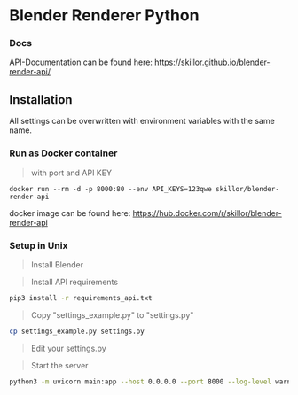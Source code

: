 # Blender Renderer Python

### Docs

API-Documentation can be found here: https://skillor.github.io/blender-render-api/

## Installation

All settings can be overwritten with environment variables with the same name.

### Run as Docker container

> with port and API KEY

    docker run --rm -d -p 8000:80 --env API_KEYS=123qwe skillor/blender-render-api

docker image can be found here: https://hub.docker.com/r/skillor/blender-render-api

### Setup in Unix

> Install Blender

> Install API requirements

```bash
pip3 install -r requirements_api.txt
```

> Copy "settings_example.py" to "settings.py"

```bash
cp settings_example.py settings.py
```

> Edit your settings.py

> Start the server

```bash
python3 -m uvicorn main:app --host 0.0.0.0 --port 8000 --log-level warning
```
